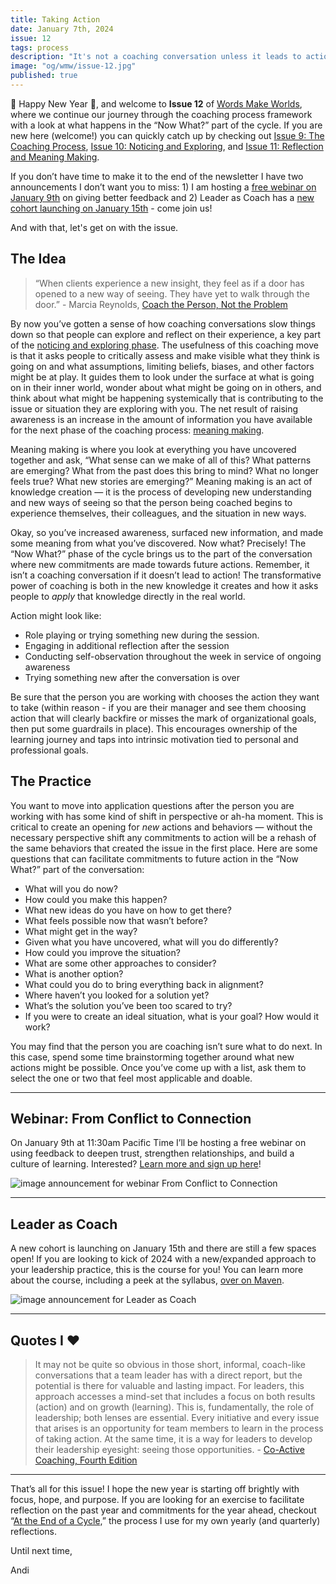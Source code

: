 ```yaml
---
title: Taking Action
date: January 7th, 2024
issue: 12
tags: process
description: "It's not a coaching conversation unless it leads to action! A look at what happens in the application phase of the coaching process."
image: "og/wmw/issue-12.jpg"
published: true
---
```


🎊 Happy New Year 🎊, and welcome to **Issue 12** of [Words Make Worlds](https://methodandmatter.com/words-make-worlds/), where we continue our journey through the coaching process framework with a look at what happens in the “Now What?” part of the cycle. If you are new here (welcome!) you can quickly catch up by checking out [Issue 9: The Coaching Process](https://methodandmatter.com/words-make-worlds/009/), [Issue 10: Noticing and Exploring](https://methodandmatter.com/words-make-worlds/010/), and [Issue 11: Reflection and Meaning Making](https://methodandmatter.com/words-make-worlds/011/).

If you don’t have time to make it to the end of the newsletter I have two announcements I don’t want you to miss: 1) I am hosting a [free webinar on January 9th](https://methodandmatter.com/feedback/) on giving better feedback and 2) Leader as Coach has a [new cohort launching on January 15th](https://maven.com/andrea-mignolo/leader-as-coach) - come join us!

And with that, let's get on with the issue.

## The Idea
> “When clients experience a new insight, they feel as if a door has opened to a new way of seeing. They have yet to walk through the door.”  - Marcia Reynolds, [Coach the Person, Not the Problem](https://bookshop.org/p/books/coach-the-person-not-the-problem-a-guide-to-using-reflective-inquiry-marcia-reynolds/13045008?ean=9781523087839)

By now you’ve gotten a sense of how coaching conversations slow things down so that people can explore and reflect on their experience, a key part of the [noticing and exploring phase](https://methodandmatter.com/words-make-worlds/010/). The usefulness of this coaching move is that it asks people to critically assess and make visible what they think is going on and what assumptions, limiting beliefs, biases, and other factors might be at play. It guides them to look under the surface at what is going on in their inner world, wonder about what might be going on in others, and  think about what might be happening systemically that is contributing to the issue or situation they are exploring with you. The net result of raising awareness is an increase in the amount of information you have available for the next phase of the coaching process: [meaning making](https://methodandmatter.com/words-make-worlds/011/).

Meaning making is where you look at everything you have uncovered together and ask, “What sense can we make of all of this? What patterns are emerging? What from the past does this bring to mind? What no longer feels true? What new stories are emerging?” Meaning making is an act of knowledge creation &mdash; it is the process of developing new understanding and new ways of seeing so that the person being coached begins to experience themselves, their colleagues, and the situation in new ways.

Okay, so you’ve increased awareness, surfaced new information, and made some meaning from what you’ve discovered. Now what? Precisely! The “Now What?” phase of the cycle brings us to the part of the conversation where new commitments are made towards future actions. Remember, it isn’t a coaching conversation if it doesn’t lead to action! The transformative power of coaching is both in the new knowledge it creates and how it asks people to _apply_ that knowledge directly in the real world.

Action might look like:

- Role playing or trying something new during the session.
- Engaging in additional reflection after the session
- Conducting self-observation throughout the week in service of ongoing awareness
- Trying something new after the conversation is over

Be sure that the person you are working with chooses the action they want to take (within reason - if you are their manager and see them choosing action that will clearly backfire or misses the mark of organizational goals, then put some guardrails in place). This encourages ownership of the learning journey and taps into intrinsic motivation tied to personal and professional goals.

## The Practice
You want to move into application questions after the person you are working with has some kind of shift in perspective or ah-ha moment. This is critical to create an opening for _new_ actions and behaviors &mdash; without the necessary perspective shift any commitments to action will be a rehash of the same behaviors that created the issue in the first place. Here are some questions that can facilitate commitments to future action in the “Now What?” part of the conversation:

- What will you do now?
- How could you make this happen?
- What new ideas do you have on how to get there?
- What feels possible now that wasn’t before?
- What might get in the way?
- Given what you have uncovered, what will you do differently?
- How could you improve the situation?
- What are some other approaches to consider?
- What is another option?
- What could you do to bring everything back in alignment?
- Where haven’t you looked for a solution yet?
- What’s the solution you’ve been too scared to try?
- If you were to create an ideal situation, what is your goal? How would it work?

You may find that the person you are coaching isn’t sure what to do next. In this case, spend some time brainstorming together around what new actions might be possible. Once you’ve come up with a list, ask them to select the one or two that feel most applicable and doable.

---

## Webinar: From Conflict to Connection
On January 9th at 11:30am Pacific Time I’ll be hosting a free webinar on using feedback to deepen trust, strengthen relationships, and build a culture of learning. Interested? [Learn more and sign up here](https://methodandmatter.com/feedback/)!

![image announcement for webinar From Conflict to Connection](zoom-announcement-feedback.png)

---

## Leader as Coach
A new cohort is launching on January 15th and there are still a few spaces open! If you are looking to kick of 2024 with a new/expanded approach to your leadership practice, this is the course for you! You can learn more about the course, including a peek at the syllabus, [over on Maven](https://maven.com/andrea-mignolo/leader-as-coach).

![image announcement for Leader as Coach](og/leader-as-coach-2.png)

---

## Quotes I ❤️
> It may not be quite so obvious in those short, informal, coach-like conversations that a team leader has with a direct report, but the potential is there for valuable and lasting impact. For leaders, this approach accesses a mind-set that includes a focus on both results (action) and on growth (learning). This is, fundamentally, the role of leadership; both lenses are essential. Every initiative and every issue that arises is an opportunity for team members to learn in the process of taking action. At the same time, it is a way for leaders to develop their leadership eyesight: seeing those opportunities. - [Co-Active Coaching, Fourth Edition](https://bookshop.org/p/books/co-active-coaching-the-proven-framework-for-transformative-conversations-at-work-and-in-life-karen-kimsey-house/7897923?ean=9781473674981)

---

That’s all for this issue! I hope the new year is starting off brightly with focus, hope, and purpose. If you are looking for an exercise to facilitate reflection on the past year and commitments for the year ahead, checkout “[At the End of a Cycle,](https://methodandmatter.com/writing/guides/end-of-a-cycle/)” the process I use for my own yearly (and quarterly) reflections.

Until next time,

Andi
